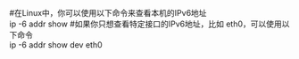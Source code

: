 #在Linux中，你可以使用以下命令来查看本机的IPv6地址    
ip -6 addr show 
#如果你只想查看特定接口的IPv6地址，比如 eth0，可以使用以下命令    
ip -6 addr show dev eth0  

